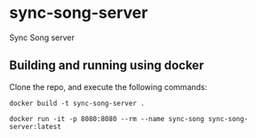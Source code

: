 # sync-song-server

Sync Song server

## Building and running using docker

Clone the repo, and execute the following commands:

`docker build -t sync-song-server .`

`docker run -it -p 8080:8080 --rm --name sync-song sync-song-server:latest`

